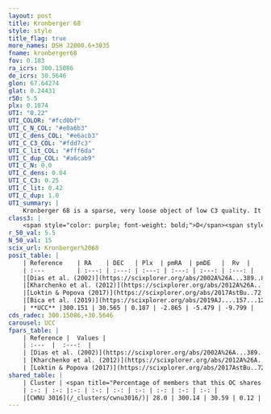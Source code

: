 ```yaml
---
layout: post
title: Kronberger 68
style: style
title_flag: true
more_names: DSH J2000.6+3035
fname: kronberger68
fov: 0.183
ra_icrs: 300.15086
de_icrs: 30.5646
glon: 67.64274
glat: 0.24431
r50: 5.5
plx: 0.1874
UTI: "0.22"
UTI_COLOR: "#fcd0bf"
UTI_C_N_COL: "#e0a6b3"
UTI_C_dens_COL: "#e6acb3"
UTI_C_C3_COL: "#fdd7c3"
UTI_C_lit_COL: "#fff6da"
UTI_C_dup_COL: "#a6cab9"
UTI_C_N: 0.0
UTI_C_dens: 0.04
UTI_C_C3: 0.25
UTI_C_lit: 0.42
UTI_C_dup: 1.0
UTI_summary: |
    Kronberger 68 is a sparse, very loose object of low C3 quality. It is poorly studied in the literature, with no articles listed in the last 6 years. This object shares a moderate percentage of members with a later reported entry.<br><br><span style="color: #99180f; font-weight: bold;">Warning: </span>contains less than 25 stars with <i>P>0.5</i> estimated.
class3: |
    <span style="color: purple; font-weight: bold;">D</span><span style="color: #FFC300; font-weight: bold;">B</span>
r_50_val: 5.5
N_50_val: 15
scix_url: Kronberger%2068
posit_table: |
    | Reference    | RA    | DEC   | Plx  | pmRA  | pmDE   |  Rv  |
    | :---         | :---: | :---: | :---: | :---: | :---: | :---: |
    |[Dias et al. (2002)](https://scixplorer.org/abs/2002A%26A...389..871D) | 300.15 | 30.59 | -- | -3.27 | -5.46 | -- |
    |[Kharchenko et al. (2012)](https://scixplorer.org/abs/2012A%26A...543A.156K) | 300.15 | 30.577 | -- | -3.27 | -5.46 | -- |
    |[Loktin & Popova (2017)](https://scixplorer.org/abs/2017AstBu..72..257L) | 300.15 | 30.59 | -- | -2.209 | -3.326 | -- |
    |[Bica et al. (2019)](https://scixplorer.org/abs/2019AJ....157...12B) | 300.147 | 30.588 | -- | -- | -- | -- |
    | **UCC** |300.151 | 30.565 | 0.187 | -2.865 | -5.479 | -9.799 | 
cds_radec: 300.15086,+30.5646
carousel: UCC
fpars_table: |
    | Reference |  Values |
    | :---  |  :---:  |
    | [Dias et al. (2002)](https://scixplorer.org/abs/2002A%26A...389..871D) | `E(B-V)=2.19, Dist=710.0, Age=8.3` |
    | [Kharchenko et al. (2012)](https://scixplorer.org/abs/2012A%26A...543A.156K) | `e_bv=2.02, distance=977, log_age=8.54` |
    | [Loktin & Popova (2017)](https://scixplorer.org/abs/2017AstBu..72..257L) | `E(B-V)=0.639, Dmod=12.202, logt=8.58` |
shared_table: |
    | Cluster | <span title="Percentage of members that this OC shares with the ones listed">%</span>   | RA   | DEC   | Plx   | pmRA  | pmDE  | Rv | UTI |
    | :-: | :-: |:-: | :-: | :-: | :-: | :-: | :-: | :-: |
    |[CWNU 3016](/_clusters/cwnu3016/)| 28.0 | 300.14 | 30.59 | 0.12 | -2.81 | -5.56 | -17.96 |0.06 |
---
```

